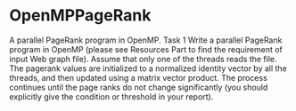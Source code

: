 # OpenMPPageRank
A parallel PageRank program in OpenMP.
Task 1
Write a parallel PageRank program in OpenMP (please see Resources Part to find the requirement of input Web graph file). Assume that only one of the threads reads the file. The pagerank values are initialized to a normalized identity vector by all the threads, and then updated using a matrix vector product. The process continues until the page ranks do not change significantly (you should explicitly give the condition or threshold in your report).
